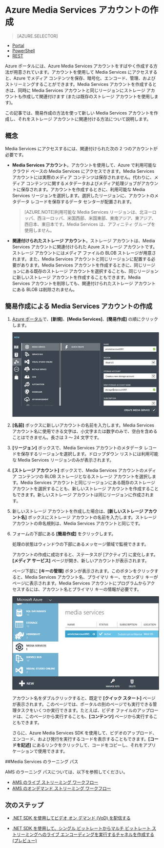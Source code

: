 <properties
	pageTitle="Media Services アカウントの作成 | Microsoft Azure"
	description="Azure で新しい Azure Media Services アカウントを作成する方法について説明します。"
	services="media-services"
	documentationCenter=""
	authors="Juliako"
	manager="dwrede"
	editor=""/>

<tags
	ms.service="media-services"
	ms.workload="media"
	ms.tgt_pltfrm="na"
	ms.devlang="na"
	ms.topic="get-started-article"
	ms.date="09/07/2015"  
	ms.author="juliako"/>


# Azure Media Services アカウントの作成

> [AZURE.SELECTOR]
- [Portal](media-services-create-account.md)
- [PowerShell](media-services-manage-with-powershell.md)
- [REST](https://msdn.microsoft.com/library/azure/dn167014.aspx)

Azure ポータルには、Azure Media Services アカウントをすばやく作成する方法が用意されています。アカウントを使用して Media Services にアクセスすると、Azure でメディア コンテンツを保存、暗号化、エンコード、管理、およびストリーミングすることができます。Media Services アカウントを作成するときは、同時に Media Services アカウントと同じリージョンにストレージ アカウントも作成して関連付けます (または既存のストレージ アカウントを使用します)。

この記事では、簡易作成の方法を使って新しい Media Services アカウントを作成し、それをストレージ アカウントに関連付ける方法について説明します。

<a id="concepts"></a>
## 概念

Media Services にアクセスするには、関連付けられた次の 2 つのアカウントが必要です。

-   **Media Services アカウント**。アカウントを使用して、Azure で利用可能なクラウド ベースの Media Services にアクセスできます。Media Services アカウントには実際のメディア コンテンツは保存されません。代わりに、メディア コンテンツに関するメタデータおよびメディア処理ジョブがアカウントに保存されます。アカウントを作成するときに、利用可能な Media Services リージョンを選択します。選択したリージョンに、アカウントのメタデータ レコードを保存するデータ センターが配置されます。

    > [AZURE.NOTE]利用可能な Media Services リージョンは、北ヨーロッパ、西ヨーロッパ、米国西部、米国東部、東南アジア、東アジア、西日本、東日本です。Media Services は、アフィニティ グループを使用しません。
-   **関連付けられたストレージ アカウント**。ストレージ アカウントは、Media Services アカウントに関連付けられた Azure ストレージ アカウントです。ストレージ アカウントにはメディア ファイルの BLOB ストレージが用意されます。また、Media Services アカウントと同じリージョンに配置する必要があります。Media Services アカウントを作成するときに、同じリージョンにある既存のストレージ アカウントを選択することも、同じリージョンに新しいストレージ アカウントを作成することもできます。Media Services アカウントを削除しても、関連付けられたストレージ アカウントにある BLOB は削除されません。

<a id="quick"></a>
## 簡易作成による Media Services アカウントの作成

1. [Azure ポータル][]で、**[新規]**、**[Media Services]**、**[簡易作成]** の順にクリックします。

	![Media Services の簡易作成](./media/media-services-create-account/wams-QuickCreate.png)

2. **[名前]** ボックスに新しいアカウントの名前を入力します。Media Services アカウント名に使用できる文字は、小文字または数字のみで、空白を含めることはできません。長さは 3 ～ 24 文字です。

3. **[リージョン]** ボックスで、Media Services アカウントのメタデータ レコードを保存するリージョンを選択します。ドロップダウン リストには利用可能な Media Services リージョンのみが表示されます。

4. **[ストレージ アカウント]** ボックスで、Media Services アカウントのメディア コンテンツの BLOB ストレージとなるストレージ アカウントを選択します。Media Services アカウントと同じリージョンにある既存のストレージ アカウントを選択することも、新しいストレージ アカウントを作成することもできます。新しいストレージ アカウントは同じリージョンに作成されます。

5. 新しいストレージ アカウントを作成した場合は、**[新しいストレージ アカウント名]** ボックスにストレージ アカウントの名前を入力します。ストレージ アカウントの命名規則は、Media Services アカウントと同じです。

6. フォームの下部にある **[簡易作成]** をクリックします。

	処理の状態はウィンドウの下部にあるメッセージ領域で監視できます。

	アカウントの作成に成功すると、ステータスが [アクティブ] に変化します。**[メディア サービス]** ページが開き、新しいアカウントが表示されます。

	ページ下部に **[キーの管理]** ボタンが表示されます。このボタンをクリックすると、Media Services アカウント名、プライマリ キー、セカンダリ キーがページに表示されます。Media Services アカウントにプログラムからアクセスするには、アカウント名とプライマリ キーの情報が必要です。

	![[メディア サービス] ページ](./media/media-services-create-account/wams-mediaservices-page.png)

	アカウント名をダブルクリックすると、既定で **[クイック スタート]** ページが表示されます。このページでは、ポータルの別のページでも実行できる管理タスクをいくつか実行できます。たとえば、ビデオ ファイルのアップロードは、このページから実行することも、**[コンテンツ]** ページから実行することもできます。

	さらに、Azure Media Services SDK を使用して、ビデオのアップロード、エンコード、および発行を実行するコードを表示することもできます。**[コードを記述]** にあるリンクをクリックして、コードをコピーし、それをアプリケーションで使用できます。

##Media Services のラーニング パス

AMS のラーニング パスについては、以下を参照してください。

- [AMS のライブ ストリーミング ワークフロー](http://azure.microsoft.com/documentation/learning-paths/media-services-streaming-live/)
- [AMS のオンデマンド ストリーミング ワークフロー](http://azure.microsoft.com/documentation/learning-paths/media-services-streaming-on-demand/)

## 次のステップ

- [.NET SDK を使用してビデオ オン デマンド (VoD) を配信する](media-services-dotnet-get-started.md)

- [.NET SDK を使用して、シングル ビットレートからマルチ ビットレート ストリーミングへのライブ エンコーディングを実行するチャネルを作成する (プレビュー)](media-services-dotnet-creating-live-encoder-enabled-channel.md)

<!-- Reusable paths. -->

<!-- Anchors. -->
  [Concepts]: #concepts
  [Before you begin]: #begin
  [How to: Create a Media Services account using Quick Create]: #quick

<!-- URLs. -->
  [Web Platform Installer]: http://go.microsoft.com/fwlink/?linkid=255386

  [Azure ポータル]: http://manage.windowsazure.com/

<!---HONumber=Sept15_HO2-->